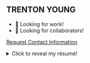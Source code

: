 TRENTON YOUNG
-------------

- 👔 Looking for work!
- 🧠 Looking for collaborators!

[Request Contact Information](mailto:askstartout@gmail.com?subject=Request%20for%20Contact%20Info%20%7C%20Trenton%20Young&body=%5BPlease%20include%20your%20own%20contact%20information%20as%20well%20as%20the%20reason%20you%20are%20requesting%20information!%5D)

<details>
<summary>
Click to reveal my résumé!
</summary>

# Professional Summary

Lifelong coder, began self-teaching in eighth grade; naturally grew into
a love for human-centered design. Proficient in many code languages,
skilled enough to be not limited to them. Celebrated collaborator and
contributor among peers and leaders.

----------------------------------

Education
=========

> ### Bachelor of Science, Applied Computer Science
>
> *Oregon State University, Corvallis, Oregon | August 2024*
>
> - Human-Computer Interaction Focus


> ### Associates of Science, Health Information Management
>
> *University of Alaska Southeast, Sitka, Alaska | May 2019*
>
> - Graduate of Distinction
> - Commencement Speaker

----------------------------------

Experience
==========

> ### CMS Payer Provider - Senior Capstone Project
>
> *CMS Payer Provider Data API, Oregon State University, Corvallis,
> Oregon | Sep. 2023 - Jun. 2024*
>
> - Nominated to leadership role, project sponsored by and in
    > collaboration with industry CMS Payer
>
> - Utilized Python asynchronous programming, Flask API, Docker/GCP
    > deployment, postgreSQL
>
> - Maintain user-centric design, was a guide and educator for 5
    > talented collaborators
>
> - Owned all DevOps, GitHub integrations, workflows, actions, reviewed
    > pull requests weekly


> ### Administrative Assistant- Facilities and Maintenance
>
> *Peacehealth Ketchikan, Ketchikan, Alaska | Jan. 2019 - Dec. 2020*
>
> - Enhanced Computerized Maintenance Management System, over twice as
    > accurate
>
> - Cooperated closely with other departments in crisis, responded to
    > several cataclysmic emergencies including two plane crashes
>
> - Organized meetings with internal and external C-suite executives
    > concerning patient and employee safety


> ### Patient Access Representative- Admitting
>
> *Peacehealth Ketchikan, Ketchikan, Alaska | Jan. 2017 - Dec. 2019*
>
> - Welcomed and registered 50+ patients per shift of outpatient clinics
    > and ER at all hours
>
> - Performed clerical tasks, interacted with international insurance
    > agencies via telephone and fax
>
> - Mastered Epic, #1 electronic health record in US, and helped
    > teammates improve workflows

----------------------------------

Skills
======

- Python
- C/C++
- Github Actions
- Github Environments
- Docker
- Javascript
- Node.js
- postgreSQL
- Java
- PHP
- Assembly
- QGIS
- Trello
- Asana
- IntelliJ
- Platform IDEs
- Microsoft Office (including Access)
- collaboration
- leadership
- project management
- Blender
- Ubuntu

----------------------------------

Awards
======

> ### Graduate of Distinction | May 2019
> Awarded Graduate of Distinction by the Health Information Management department of UAS Sitka

</details>
